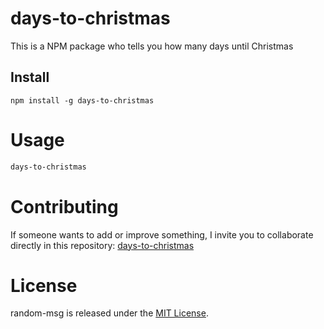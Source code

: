 # days-to-christmas
This is a NPM package who tells you how many days until Christmas

## Install

```npm
npm install -g days-to-christmas
```

# Usage

```bash
days-to-christmas
```

# Contributing
If someone wants to add or improve something, I invite you to collaborate directly in this repository: [days-to-christmas](https://github.com/cristianiniguez/days-to-christmas)

# License
random-msg is released under the [MIT License](https://opensource.org/licenses/MIT).